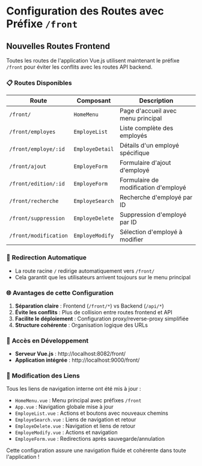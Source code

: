 # Configuration des Routes avec Préfixe `/front`

## Nouvelles Routes Frontend

Toutes les routes de l'application Vue.js utilisent maintenant le préfixe `/front` pour éviter les conflits avec les routes API backend.

### 📋 **Routes Disponibles**

| Route | Composant | Description |
|-------|-----------|-------------|
| `/front/` | `HomeMenu` | Page d'accueil avec menu principal |
| `/front/employes` | `EmployeList` | Liste complète des employés |
| `/front/employe/:id` | `EmployeDetail` | Détails d'un employé spécifique |
| `/front/ajout` | `EmployeForm` | Formulaire d'ajout d'employé |
| `/front/edition/:id` | `EmployeForm` | Formulaire de modification d'employé |
| `/front/recherche` | `EmployeSearch` | Recherche d'employé par ID |
| `/front/suppression` | `EmployeDelete` | Suppression d'employé par ID |
| `/front/modification` | `EmployeModify` | Sélection d'employé à modifier |

### 🔄 **Redirection Automatique**

- La route racine `/` redirige automatiquement vers `/front/`
- Cela garantit que les utilisateurs arrivent toujours sur le menu principal

### 🌐 **Avantages de cette Configuration**

1. **Séparation claire** : Frontend (`/front/*`) vs Backend (`/api/*`)
2. **Évite les conflits** : Plus de collision entre routes frontend et API
3. **Facilite le déploiement** : Configuration proxy/reverse-proxy simplifiée
4. **Structure cohérente** : Organisation logique des URLs

### 🚀 **Accès en Développement**

- **Serveur Vue.js** : http://localhost:8082/front/
- **Application intégrée** : http://localhost:9000/front/

### 📝 **Modification des Liens**

Tous les liens de navigation interne ont été mis à jour :
- `HomeMenu.vue` : Menu principal avec préfixes `/front`
- `App.vue` : Navigation globale mise à jour
- `EmployeList.vue` : Actions et boutons avec nouveaux chemins
- `EmployeSearch.vue` : Liens de navigation et retour
- `EmployeDelete.vue` : Navigation et liens de retour
- `EmployeModify.vue` : Actions et navigation
- `EmployeForm.vue` : Redirections après sauvegarde/annulation

Cette configuration assure une navigation fluide et cohérente dans toute l'application !